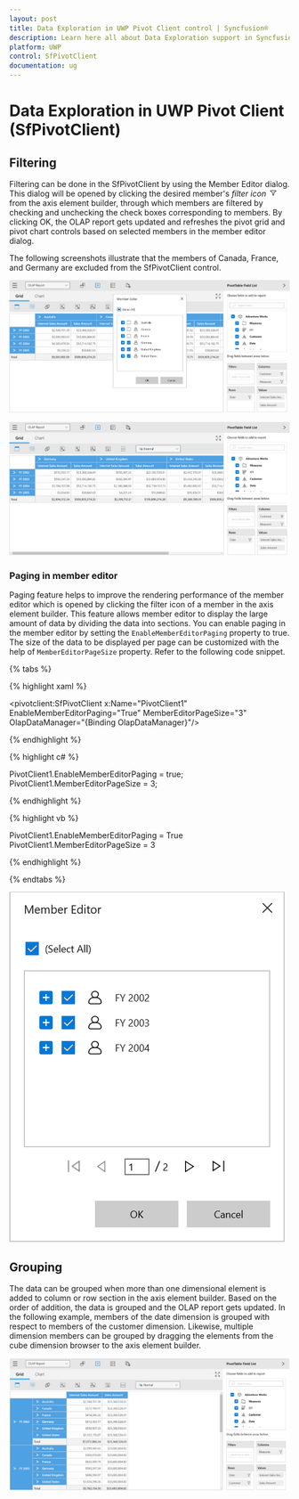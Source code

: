 ```yaml
---
layout: post
title: Data Exploration in UWP Pivot Client control | Syncfusion®
description: Learn here all about Data Exploration support in Syncfusion® UWP Pivot Client (SfPivotClient) control and more.
platform: UWP
control: SfPivotClient
documentation: ug
---
```


# Data Exploration in UWP Pivot Client (SfPivotClient)

## Filtering

Filtering can be done in the SfPivotClient by using the Member Editor dialog. This dialog will be opened by clicking the desired member's *filter icon* ![](Data-Exploration_images/filterIcon.ico) from the axis element builder, through which members are filtered by checking and unchecking the check boxes corresponding to members. By clicking OK, the OLAP report gets updated and refreshes the pivot grid and pivot chart controls based on selected members in the member editor dialog.

The following screenshots illustrate that the members of Canada, France, and Germany are excluded from the SfPivotClient control.

![memberFilter_InitialSelection](Data-Exploration_images/memberFilter_InitialSelection.png)

![memeberFilter_Filtered](Data-Exploration_images/memeberFilter_Filtered.png)

### Paging in member editor

Paging feature helps to improve the rendering performance of the member editor which is opened by clicking the filter icon of a member in the axis element builder. This feature allows member editor to display the large amount of data by dividing the data into sections. You can enable paging in the member editor by setting the `EnableMemberEditorPaging` property to true. The size of the data to be displayed per page can be customized with the help of `MemberEditorPageSize` property. Refer to the following code snippet.

{% tabs %}

{% highlight xaml %}

<pivotclient:SfPivotClient x:Name="PivotClient1" EnableMemberEditorPaging="True" MemberEditorPageSize="3"
                           OlapDataManager="{Binding OlapDataManager}"/>

{% endhighlight %}

{% highlight c# %}

PivotClient1.EnableMemberEditorPaging = true;
PivotClient1.MemberEditorPageSize = 3;

{% endhighlight %}

{% highlight vb %}

PivotClient1.EnableMemberEditorPaging = True
PivotClient1.MemberEditorPageSize = 3

{% endhighlight %}

{% endtabs %}

![memberEditor_PagingEnabled](Data-Exploration_images/memberEditor_PagingEnabled.png)

## Grouping

The data can be grouped when more than one dimensional element is added to column or row section in the axis element builder. Based on the order of addition, the data is grouped and the OLAP report gets updated. In the following example, members of the date dimension is grouped with respect to members of the customer dimension. Likewise, multiple dimension members can be grouped by dragging the elements from the cube dimension browser to the axis element builder.

![groupedMembers](Data-Exploration_images/groupedMembers.png)
